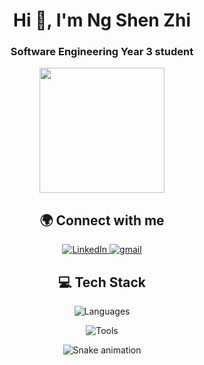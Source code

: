 <h1 align="center">Hi 👋, I'm Ng Shen Zhi</h1>

<h3 align="center"><b>Software Engineering Year 3 student</b></h3>


<p align="center">
  <a href="https://github.com/anuraghazra/convoychat">
    <img height=200 align="center" src="https://github-readme-stats.vercel.app/api/top-langs?username=ObsCure9277&theme=dark&layout=compact&langs_count=6&exclude_repo=TARUMT-RSW-2325,ObsCure9277.github.io&card_width=300)"/>
  </a>
</p>

<h2 align="center">🌍 Connect with me</h2>

<p align="center">
  <a href="https://www.linkedin.com/in/ng-shen-zhi-43126a361" target="blank">
    <img src="https://skillicons.dev/icons?i=linkedin" alt="LinkedIn" />
  </a>
  <a href="https://mail.google.com/mail/u/0/?fs=1&tf=cm&source=mailto&to=ngshenzhiwork@gmail.com" target="blank">
    <img src="https://skillicons.dev/icons?i=gmail" alt="gmail" />
  </a>
</p>

<h2 align="center">💻 Tech Stack</h2>

<p align="center">
  <img src="https://go-skill-icons.vercel.app/api/icons?i=html,css,cpp,cs,assembly,js,java,dart,react,nextjs,tailwindcss" alt="Languages" />
</p>

<p align="center">
  <img src="https://go-skill-icons.vercel.app/api/icons?i=flutter,mysql,firebase,npm,canva,figma" alt="Tools" />
</p>

<div align="center">
  <img src="https://profile-readme-generator.com/assets/snake.svg" alt="Snake animation" />
</div>

